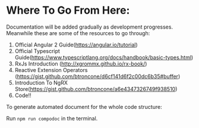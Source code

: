 # Where To Go From Here:

Documentation will be added gradually as development progresses. Meanwhile these are some of the resources to go through: 

1. Official Angular 2 Guide(https://angular.io/tutorial)
2. Official Typescript Guide(https://www.typescriptlang.org/docs/handbook/basic-types.html)
3. RxJs Introduction (http://xgrommx.github.io/rx-book/)
4. Reactive Extension Operators (https://gist.github.com/btroncone/d6cf141d6f2c00dc6b35#buffer)
5. Introduction To NgRX Store(https://gist.github.com/btroncone/a6e4347326749f938510)
6. Code!!

To generate automated document for the whole code structure:

Run `npm run compodoc` in the terminal.




